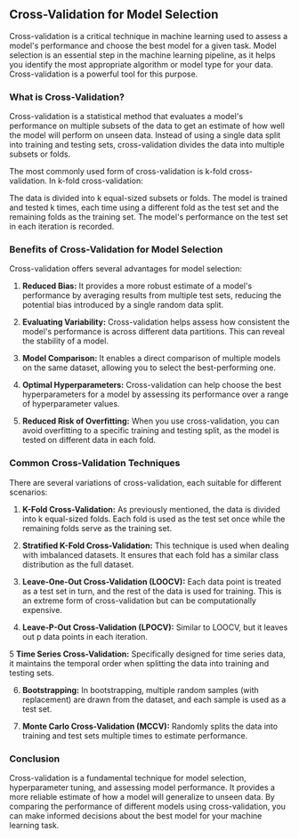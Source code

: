 ## Cross-Validation for Model Selection
Cross-validation is a critical technique in machine learning used to assess a model's performance and choose the best model for a given task. Model selection is an essential step in the machine learning pipeline, as it helps you identify the most appropriate algorithm or model type for your data. Cross-validation is a powerful tool for this purpose.

### What is Cross-Validation?
Cross-validation is a statistical method that evaluates a model's performance on multiple subsets of the data to get an estimate of how well the model will perform on unseen data. Instead of using a single data split into training and testing sets, cross-validation divides the data into multiple subsets or folds.

The most commonly used form of cross-validation is k-fold cross-validation. In k-fold cross-validation:

The data is divided into k equal-sized subsets or folds.
The model is trained and tested k times, each time using a different fold as the test set and the remaining folds as the training set.
The model's performance on the test set in each iteration is recorded.

### Benefits of Cross-Validation for Model Selection
Cross-validation offers several advantages for model selection:

1. **Reduced Bias:** It provides a more robust estimate of a model's performance by averaging results from multiple test sets, reducing the potential bias introduced by a single random data split.

2. **Evaluating Variability:** Cross-validation helps assess how consistent the model's performance is across different data partitions. This can reveal the stability of a model.

3. **Model Comparison:** It enables a direct comparison of multiple models on the same dataset, allowing you to select the best-performing one.

4. **Optimal Hyperparameters:** Cross-validation can help choose the best hyperparameters for a model by assessing its performance over a range of hyperparameter values.

5. **Reduced Risk of Overfitting:** When you use cross-validation, you can avoid overfitting to a specific training and testing split, as the model is tested on different data in each fold.

### Common Cross-Validation Techniques
There are several variations of cross-validation, each suitable for different scenarios:

1. **K-Fold Cross-Validation:** As previously mentioned, the data is divided into k equal-sized folds. Each fold is used as the test set once while the remaining folds serve as the training set.

2. **Stratified K-Fold Cross-Validation:** This technique is used when dealing with imbalanced datasets. It ensures that each fold has a similar class distribution as the full dataset.

3. **Leave-One-Out Cross-Validation (LOOCV):** Each data point is treated as a test set in turn, and the rest of the data is used for training. This is an extreme form of cross-validation but can be computationally expensive.

4. **Leave-P-Out Cross-Validation (LPOCV):** Similar to LOOCV, but it leaves out p data points in each iteration.

5 **Time Series Cross-Validation:** Specifically designed for time series data, it maintains the temporal order when splitting the data into training and testing sets.

6. **Bootstrapping:** In bootstrapping, multiple random samples (with replacement) are drawn from the dataset, and each sample is used as a test set.

7. **Monte Carlo Cross-Validation (MCCV):** Randomly splits the data into training and test sets multiple times to estimate performance.

### Conclusion
Cross-validation is a fundamental technique for model selection, hyperparameter tuning, and assessing model performance. It provides a more reliable estimate of how a model will generalize to unseen data. By comparing the performance of different models using cross-validation, you can make informed decisions about the best model for your machine learning task.


